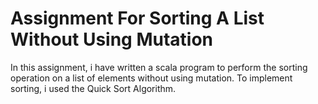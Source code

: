 # Assignment For Sorting A List Without Using Mutation

In this assignment, i have written a scala program to perform the sorting operation on a list of elements without using mutation. To implement sorting, i used the Quick Sort Algorithm.
